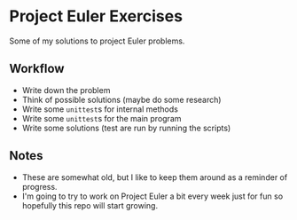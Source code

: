 # Project Euler Exercises

Some of my solutions to project Euler problems.

## Workflow

- Write down the problem
- Think of possible solutions (maybe do some research)
- Write some `unittest`s for internal methods
- Write some `unittest`s for the main program
- Write some solutions (test are run by running the scripts)

## Notes

- These are somewhat old, but I like to keep them around as a reminder of progress.
- I'm going to try to work on Project Euler a bit every week just for fun so hopefully this repo will start growing.
